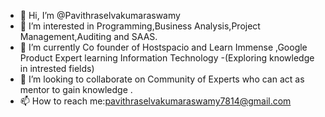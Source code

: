 - 👋 Hi, I’m @Pavithraselvakumaraswamy
- 👀 I’m interested in Programming,Business Analysis,Project Management,Auditing and SAAS.
- 🌱 I’m currently Co founder of Hostspacio and Learn Immense ,Google Product Expert learning Information Technology -(Exploring knowledge in intrested fields)
- 💞️ I’m looking to collaborate on Community of Experts who can act as mentor to gain knowledge .
- 📫 How to reach me:pavithraselvakumaraswamy7814@gmail.com 

<!---
Pavithraselvakumaraswamy/Pavithraselvakumaraswamy is a ✨ special ✨ repository because its `README.md` (this file) appears on your GitHub profile.
You can click the Preview link to take a look at your changes.
--->

